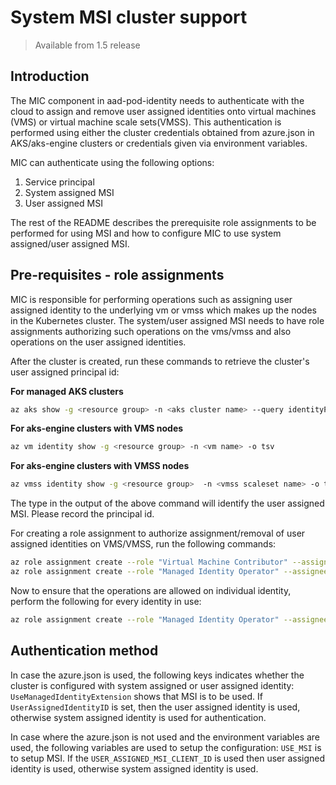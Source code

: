 # System MSI cluster support
> Available from 1.5 release

## Introduction

The MIC component in aad-pod-identity needs to authenticate with the cloud to assign and remove user assigned identities onto
virtual machines (VMS) or virtual machine scale sets(VMSS). This authentication is performed using either the cluster credentials
obtained from azure.json in AKS/aks-engine clusters or credentials given via environment variables.

MIC can authenticate using the following options:
1. Service principal
2. System assigned MSI
3. User assigned MSI

The rest of the README describes the prerequisite role assignments to be performed for using MSI and how to configure MIC to use system assigned/user assigned MSI.

## Pre-requisites - role assignments
MIC is responsible for performing operations such as assigning user assigned identity to the underlying vm or vmss which makes up the
nodes in the Kubernetes cluster. The system/user assigned MSI needs to have role assignments authorizing such operations on the vms/vmss
and also operations on the user assigned identities.

After the cluster is created, run these commands to retrieve the cluster's user assigned principal id:

**For managed AKS clusters**
```bash
az aks show -g <resource group> -n <aks cluster name> --query identityProfile.kubeletidentity.clientId -o tsv
```

**For aks-engine clusters with VMS nodes**
```bash
az vm identity show -g <resource group> -n <vm name> -o tsv
```

**For aks-engine clusters with VMSS nodes**
```bash
az vmss identity show -g <resource group>  -n <vmss scaleset name> -o tsv
```

The type in the output of the above command will identify the user assigned MSI. Please record the principal id.

For creating a role assignment to authorize assignment/removal of user assigned identities on VMS/VMSS, run the following commands:
```bash
az role assignment create --role "Virtual Machine Contributor" --assignee <principal id from az aks show command>  --scope /subscriptions/<sub id>/resourcegroups/<resource group name>
az role assignment create --role "Managed Identity Operator" --assignee <principal id from az aks show command>  --scope /subscriptions/<sub id>/resourcegroups/<resource group name>
```

Now to ensure that the operations are allowed on individual identity, perform the following for every identity in use:
```bash
az role assignment create --role "Managed Identity Operator" --assignee <principal id from az vm/vmss identity command>  --scope /subscriptions/<subscription id>/resourcegroups/<resource group name>/providers/Microsoft.ManagedIdentity/userAssignedIdentities/<identity name>
```


## Authentication method
In case the azure.json is used, the following keys indicates whether the cluster is configured with system assigned or user assigned identity:
```UseManagedIdentityExtension``` shows that MSI is to be used. If ```UserAssignedIdentityID``` is set, then the user assigned
identity is used, otherwise system assigned identity is used for authentication.

In case where the azure.json is not used and the environment variables are used, the following variables are used to setup the configuration:
```USE_MSI``` is to setup MSI. If the ```USER_ASSIGNED_MSI_CLIENT_ID``` is used then user assigned identity is used, otherwise system assigned identity is used.
